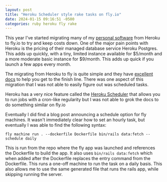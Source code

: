 ```yaml
---
layout: post
title: "Heroku Scheduler style rake tasks on fly.io"
date: 2024-01-15 09:16:51 -0500
categories: ruby heroku fly rake
---
```


This year I've started migrating many of my [personal software](https://github.com/amassaad?tab=repositories) from Heroku to fly.io to try and keep costs down. One of the major pain points with Heroku is the pricing of their managed database service Heroku Postgres. This adds up quickly, with a tiny, limited instance available for $5/month and a more moderate basic instance for $9/month. This adds up quick if you launch a few apps every month.

The migrating from Heroku to fly is quite simple and they have [excellent docs](https://fly.io/docs/rails/getting-started/migrate-from-heroku/) to help you get to the finish line. There was one aspect of this migration that I was not able to easily figure out was scheduled tasks.

Heroku has a very nice feature called the [Heroku Scheduler](https://elements.heroku.com/addons/scheduler) that allows you to run jobs with a cron-like regularity but I was not able to grok the docs to do something similar on fly.io

Eventually I did find a blog post announcing a schedule option for fly machines. It wasn't immediately clear how to set an hourly task, but eventually I was able to find the following syntax:

`fly machine run . --dockerfile Dockerfile bin/rails data:fetch --schedule daily`

This is run from the repo where the fly app was launched and references the Dockerfile to build the app. It also uses `bin/rails data:fetch` which when added after the Dockerfile replaces the entry command from the Dockerfile. This runs a one-off machine to run the task on a daily basis. This also allows me to use the same generated file that runs the rails app, while skipping running the server.
